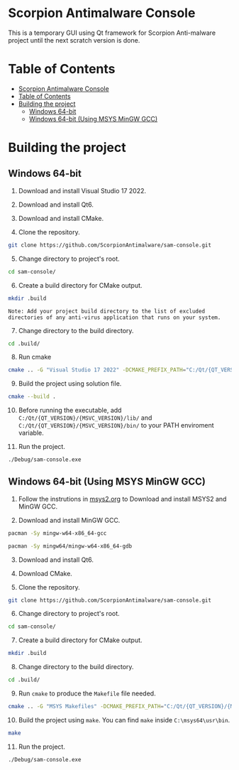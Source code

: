 # Scorpion Antimalware Console

This is a temporary GUI using Qt framework for Scorpion Anti-malware project until the next scratch version is done.

# Table of Contents

- [Scorpion Antimalware Console](#sam-console)
- [Table of Contents](#table-of-contents)
- [Building the project](#building-the-project)
  - [Windows 64-bit](#windows-64-bit)
  - [Windows 64-bit (Using MSYS MinGW GCC)](#windows-64-bit-using-msys-mingw-gcc)

# Building the project

## Windows 64-bit

1. Download and install Visual Studio 17 2022.

2. Download and install Qt6.

3. Download and install CMake.

4. Clone the repository.

```bash
git clone https://github.com/ScorpionAntimalware/sam-console.git
```

5. Change directory to project's root.

```bash
cd sam-console/
```

6. Create a build directory for CMake output.

```bash
mkdir .build
```

```
Note: Add your project build directory to the list of excluded directories of any anti-virus application that runs on your system.
```

7. Change directory to the build directory.

```bash
cd .build/
```

8. Run cmake

```bash
cmake .. -G "Visual Studio 17 2022" -DCMAKE_PREFIX_PATH="C:/Qt/{QT_VERSION}/{MSVC_VERSION}/lib/cmake/" -DLINK_CONSOLE=OFF
```

9. Build the project using solution file.

```bash
cmake --build .
```

10. Before running the executable, add ``C:/Qt/{QT_VERSION}/{MSVC_VERSION}/lib/`` and ``C:/Qt/{QT_VERSION}/{MSVC_VERSION}/bin/`` to your PATH enviroment variable.

11. Run the project.

```bash
./Debug/sam-console.exe
```

## Windows 64-bit (Using MSYS MinGW GCC)

1. Follow the instrutions in [msys2.org](https://www.msys2.org/) to Download and install MSYS2 and MinGW GCC.

2. Download and install MinGW GCC.

```bash
pacman -Sy mingw-w64-x86_64-gcc
```

```bash
pacman -Sy mingw64/mingw-w64-x86_64-gdb
```

3. Download and install Qt6.

4. Download CMake.

5. Clone the repository.

```bash
git clone https://github.com/ScorpionAntimalware/sam-console.git
```

6. Change directory to project's root.

```bash
cd sam-console/
```

7. Create a build directory for CMake output.

```bash
mkdir .build
```

8. Change directory to the build directory.

```bash
cd .build/
```

9. Run ``cmake`` to produce the ``Makefile`` file needed.

```bash
cmake .. -G "MSYS Makefiles" -DCMAKE_PREFIX_PATH="C:/Qt/{QT_VERSION}/{MINGW_VERSION}/lib/cmake/" -DLINK_CONSOLE=OFF
```

10. Build the project using ``make``. You can find ``make`` inside ``C:\msys64\usr\bin``.

```bash
make
```

11. Run the project.

```bash
./Debug/sam-console.exe
```
